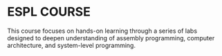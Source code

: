 # ESPL COURSE
This course focuses on hands-on learning through a series of labs designed to deepen understanding of 
assembly programming, computer architecture, and system-level programming.

